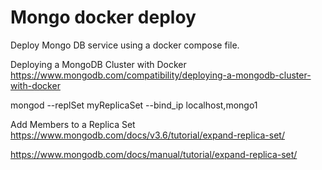 # Mongo docker deploy

Deploy Mongo DB service using a docker compose file.


Deploying a MongoDB Cluster with Docker
https://www.mongodb.com/compatibility/deploying-a-mongodb-cluster-with-docker

mongod --replSet myReplicaSet --bind_ip localhost,mongo1


Add Members to a Replica Set
https://www.mongodb.com/docs/v3.6/tutorial/expand-replica-set/

https://www.mongodb.com/docs/manual/tutorial/expand-replica-set/

